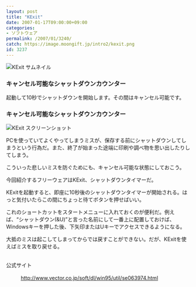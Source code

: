 ```yaml
---
layout: post
title: "KExit"
date: 2007-01-17T09:00:00+09:00
categories:
- ソフトウェア
permalink: /2007/01/3240/
catch: https://image.moongift.jp/intro2/kexit.png
id: 3237
---
```

 ![KExit サムネイル](https://image.moongift.jp/intro2/kexit.t.png "KExit サムネイル")
  

### キャンセル可能なシャットダウンカウンター
  
起動して10秒でシャットダウンを開始します。その間はキャンセル可能です。  
<!--more-->  

### キャンセル可能なシャットダウンカウンター
  

![KExit スクリーンショット](https://image.moongift.jp/intro2/kexit.png "KExit スクリーンショット")

  

PCを使っていてよくやってしまうミスが、保存する前にシャットダウンしてしまうという行為だ。また、終了が始まった途端に印刷や調べ物を思い出したりしてしまう。

  

こういった悲しいミスを防ぐためにも、キャンセル可能な状態にしておこう。

  

今回紹介するフリーウェアはKExit、シャットダウンタイマーだ。

  

KExitを起動すると、即座に10秒後のシャットダウンタイマーが開始される。はっと気付いたらこの間にちょっと待てボタンを押せばいい。

  

これのショートカットをスタートメニューに入れておくのが便利だ。例えば、“シャットダウン(&U)”と言った名前にして一番上に配置しておけば、Windowsキーを押した後、下矢印またはUキーでアクセスできるようになる。

  

大抵のミスは起こしてしまってからでは戻すことができない。だが、KExitを使えばミスを取り戻せる。

  
<dl>
<br><dt>公式サイト</dt>
<br><dd><a href="http://www.vector.co.jp/soft/dl/win95/util/se063974.html" target="_blank">http://www.vector.co.jp/soft/dl/win95/util/se063974.html</a></dd>
<br>
</dl>
